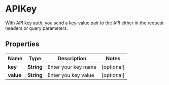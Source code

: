 

# APIKey

With API key auth, you send a key-value pair to the API either in the request headers or query parameters.

## Properties

| Name | Type | Description | Notes |
|------------ | ------------- | ------------- | -------------|
|**key** | **String** | Enter your key name |  [optional] |
|**value** | **String** | Enter you key value |  [optional] |



